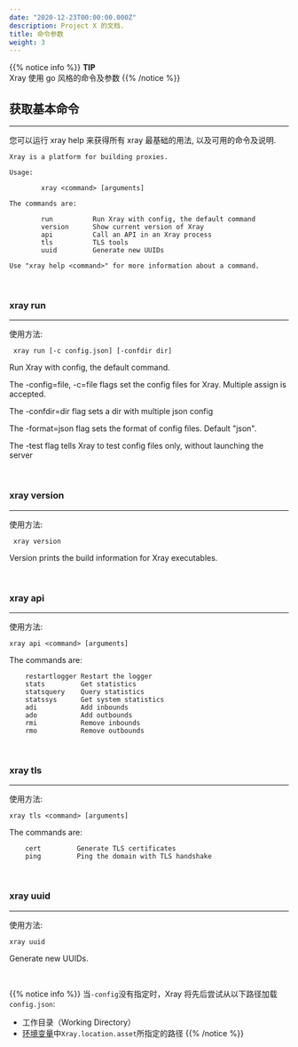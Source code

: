 ```yaml
---
date: "2020-12-23T00:00:00.000Z"
description: Project X 的文档.
title: 命令参数
weight: 3
---
```


{{% notice info %}}
**TIP**\
Xray 使用 go 风格的命令及参数
{{% /notice %}}

## 获取基本命令

---

您可以运行 xray help 来获得所有 xray 最基础的用法, 以及可用的命令及说明.

```
Xray is a platform for building proxies.

Usage:

        xray <command> [arguments]

The commands are:

        run          Run Xray with config, the default command
        version      Show current version of Xray
        api          Call an API in an Xray process
        tls          TLS tools
        uuid         Generate new UUIDs

Use "xray help <command>" for more information about a command.
```

<br />

### xray run
---
使用方法:
```
 xray run [-c config.json] [-confdir dir]
```

Run Xray with config, the default command.

The -config=file, -c=file flags set the config files for
Xray. Multiple assign is accepted.

The -confdir=dir flag sets a dir with multiple json config

The -format=json flag sets the format of config files.
Default "json".

The -test flag tells Xray to test config files only,
without launching the server

<br />

### xray version
---
使用方法:
```
 xray version
```
Version prints the build information for Xray executables.

<br />

### xray api
---
使用方法:
```
xray api <command> [arguments]
```

The commands are:

        restartlogger Restart the logger
        stats         Get statistics
        statsquery    Query statistics
        statssys      Get system statistics
        adi           Add inbounds
        ado           Add outbounds
        rmi           Remove inbounds
        rmo           Remove outbounds

<br />

### xray tls
---
使用方法:
```
xray tls <command> [arguments]
```

The commands are:

        cert         Generate TLS certificates
        ping         Ping the domain with TLS handshake

<br />

### xray uuid
---
使用方法:
```
xray uuid
```
Generate new UUIDs.

<br />

{{% notice info %}}
当`-config`没有指定时，Xray 将先后尝试从以下路径加载`config.json`:
- 工作目录（Working Directory）
- [环境变量](../config/env)中`Xray.location.asset`所指定的路径
{{% /notice %}}

